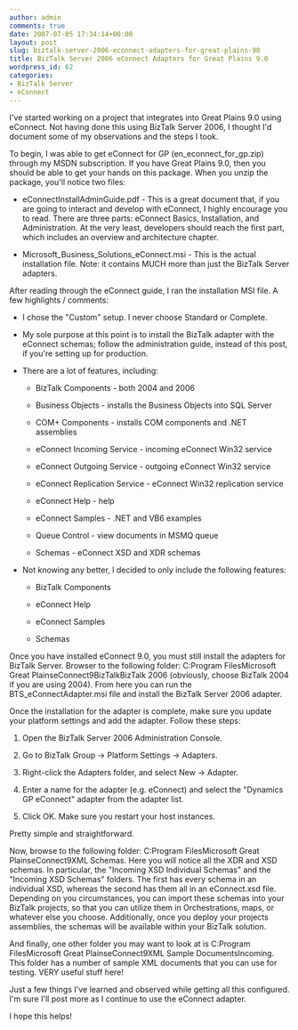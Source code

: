 ```yaml
---
author: admin
comments: true
date: 2007-07-05 17:34:14+00:00
layout: post
slug: biztalk-server-2006-econnect-adapters-for-great-plains-90
title: BizTalk Server 2006 eConnect Adapters for Great Plains 9.0
wordpress_id: 62
categories:
- BizTalk Server
- eConnect
---
```


I've started working on a project that integrates into Great Plains 9.0 using eConnect. Not having done this using BizTalk Server 2006, I thought I'd document some of my observations and the steps I took.




To begin, I was able to get eConnect for GP (en_econnect_for_gp.zip) through my MSDN subscription. If you have Great Plains 9.0, then you should be able to get your hands on this package. When you unzip the package, you'll notice two files:






  * eConnectInstallAdminGuide.pdf - This is a great document that, if you are going to interact and develop with eConnect, I highly encourage you to read. There are three parts: eConnect Basics, Installation, and Administration. At the very least, developers should reach the first part, which includes an overview and architecture chapter.

  * Microsoft_Business_Solutions_eConnect.msi - This is the actual installation file. Note: it contains MUCH more than just the BizTalk Server adapters.



After reading through the eConnect guide, I ran the installation MSI file. A few highlights / comments:






  * I chose the "Custom" setup. I never choose Standard or Complete.

  * My sole purpose at this point is to install the BizTalk adapter with the eConnect schemas; follow the administration guide, instead of this post, if you're setting up for production.

  * There are a lot of features, including:


    * BizTalk Components - both 2004 and 2006

    * Business Objects - installs the Business Objects into SQL Server

    * COM+ Components - installs COM components and .NET assemblies

    * eConnect Incoming Service - incoming eConnect Win32 service

    * eConnect Outgoing Service - outgoing eConnect Win32 service

    * eConnect Replication Service - eConnect Win32 replication service

    * eConnect Help - help

    * eConnect Samples - .NET and VB6 examples

    * Queue Control - view documents in MSMQ queue

    * Schemas - eConnect XSD and XDR schemas


  * Not knowing any better, I decided to only include the following features:


    * BizTalk Components

    * eConnect Help

    * eConnect Samples

    * Schemas



Once you have installed eConnect 9.0, you must still install the adapters for BizTalk Server. Browser to the following folder: C:Program FilesMicrosoft Great PlainseConnect9BizTalkBizTalk 2006 (obviously, choose BizTalk 2004 if you are using 2004). From here you can run the BTS_eConnectAdapter.msi file and install the BizTalk Server 2006 adapter.




Once the installation for the adapter is complete, make sure you update your platform settings and add the adapter. Follow these steps:






  1. Open the BizTalk Server 2006 Administration Console.

  2. Go to BizTalk Group -> Platform Settings -> Adapters.

  3. Right-click the Adapters folder, and select New -> Adapter.

  4. Enter a name for the adapter (e.g. eConnect) and select the "Dynamics GP eConnect" adapter from the adapter list.

  5. Click OK. Make sure you restart your host instances.



Pretty simple and straightforward.




Now, browse to the following folder: C:Program FilesMicrosoft Great PlainseConnect9XML Schemas. Here you will notice all the XDR and XSD schemas. In particular, the "Incoming XSD Individual Schemas" and the "Incoming XSD Schemas" folders. The first has every schema in an individual XSD, whereas the second has them all in an eConnect.xsd file. Depending on you circumstances, you can import these schemas into your BizTalk projects, so that you can utilize them in Orchestrations, maps, or whatever else you choose. Additionally, once you deploy your projects assemblies, the schemas will be available within your BizTalk solution.




And finally, one other folder you may want to look at is C:Program FilesMicrosoft Great PlainseConnect9XML Sample DocumentsIncoming. This folder has a number of sample XML documents that you can use for testing. VERY useful stuff here!




Just a few things I've learned and observed while getting all this configured. I'm sure I'll post more as I continue to use the eConnect adapter.




I hope this helps!
